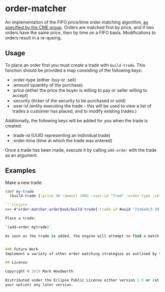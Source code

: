 # order-matcher

An implementation of the FIFO price/time order matching algorithm, [as specified by the CME group](https://www.cmegroup.com/confluence/display/EPICSANDBOX/Supported+Matching+Algorithms#SupportedMatchingAlgorithms-FIFO).  Orders are matched first by price, and if two orders have the same price, then by time on a FIFO basis.  Modifications to orders result in a re-queing. 

## Usage

To place an order first you must create a trade with `build-trade`.  This function should be provided a map consisting of the following keys:

- :order-type (either :buy or :sell)
- :amount (quantity of the purchase)
- :price (either the price the buyer is willing to pay or seller willing to accept)
- :security (ticker of the security to be purchased or sold)
- :user-id (entity executing the trade - this will be used to view a list of trades a customer has placed, and to modify existing trades.)

Additionally, the following keys will be added for you when the trade is created:
- :trade-id (UUID representing an individual trade)
- :order-time (time at which the trade was entered)
 
 Once a trade has been made, execute it by calling `add-order` with the trade as an argument.

## Examples

Make a new trade:

```clojure
(def my-trade
  (build-trade {:price 90 :amount 1003 :user-id "fred" :order-type :sell})```

```clojure
>>> #'order-matcher.orderbook/build-trade{:trade-id #uuid "21e6a9c3-3918-4614-9c92-ee748a9b90f6", :trade {:price 90, :amount 1003, :user-id "fred", :order-type :sell, :order-time #object[java.time.LocalDateTime 0x1e7dc670 "2020-01-20T17:26:46.673"]}}```

Place a trade:

`(add-order mytrade)`

As soon as the trade is added, the engine will attempt to find a match.  If a match is found, the trade will be executed immediately, otherwise it will be added to the orderbook until a matching trade is found.


### Future Work
Implement a variety of other order matching strategies as outlined by the CME - [Supported Matching Algorithms](https://www.cmegroup.com/confluence/display/EPICSANDBOX/Supported+Matching+Algorithms)

## License

Copyright © 2019 Mark Woodworth

Distributed under the Eclipse Public License either version 1.0 or (at
your option) any later version.
